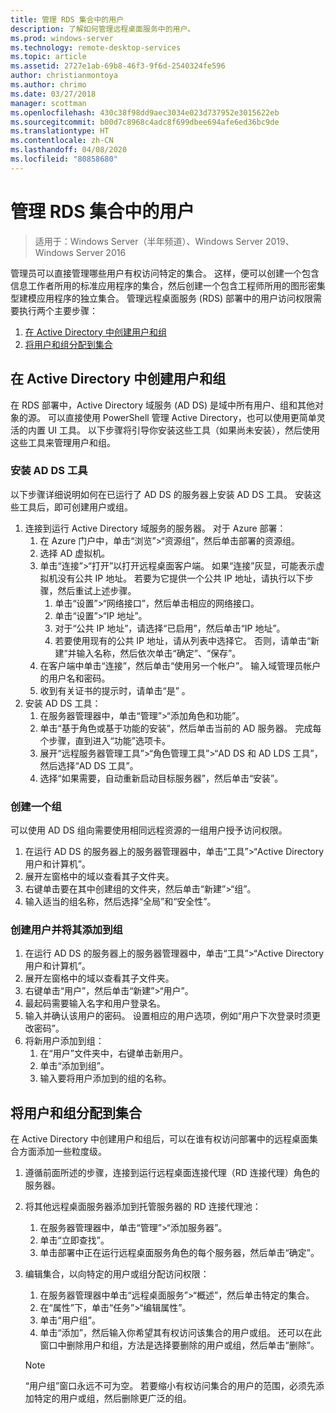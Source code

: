 ```yaml
---
title: 管理 RDS 集合中的用户
description: 了解如何管理远程桌面服务中的用户。
ms.prod: windows-server
ms.technology: remote-desktop-services
ms.topic: article
ms.assetid: 2727e1ab-69b8-46f3-9f6d-2540324fe596
author: christianmontoya
ms.author: chrimo
ms.date: 03/27/2018
manager: scottman
ms.openlocfilehash: 430c38f98dd9aec3034e023d737952e3015622eb
ms.sourcegitcommit: b00d7c8968c4adc8f699dbee694afe6ed36bc9de
ms.translationtype: HT
ms.contentlocale: zh-CN
ms.lasthandoff: 04/08/2020
ms.locfileid: "80858680"
---
```

# <a name="manage-users-in-your-rds-collection"></a>管理 RDS 集合中的用户

>适用于：Windows Server（半年频道）、Windows Server 2019、Windows Server 2016

管理员可以直接管理哪些用户有权访问特定的集合。 这样，便可以创建一个包含信息工作者所用的标准应用程序的集合，然后创建一个包含工程师所用的图形密集型建模应用程序的独立集合。 管理远程桌面服务 (RDS) 部署中的用户访问权限需要执行两个主要步骤：

1.    [在 Active Directory 中创建用户和组](#create-your-users-and-groups-in-active-directory)
2.    [将用户和组分配到集合](#assign-users-and-groups-to-collections)


## <a name="create-your-users-and-groups-in-active-directory"></a>在 Active Directory 中创建用户和组

在 RDS 部署中，Active Directory 域服务 (AD DS) 是域中所有用户、组和其他对象的源。 可以直接使用 PowerShell 管理 Active Directory，也可以使用更简单灵活的内置 UI 工具。 以下步骤将引导你安装这些工具（如果尚未安装），然后使用这些工具来管理用户和组。

### <a name="install-ad-ds-tools"></a>安装 AD DS 工具

以下步骤详细说明如何在已运行了 AD DS 的服务器上安装 AD DS 工具。 安装这些工具后，即可创建用户或组。

1. 连接到运行 Active Directory 域服务的服务器。 对于 Azure 部署：
   1. 在 Azure 门户中，单击“浏览”>“资源组”，然后单击部署的资源组。 
   2. 选择 AD 虚拟机。
   3. 单击“连接”>“打开”以打开远程桌面客户端。  如果“连接”灰显，可能表示虚拟机没有公共 IP 地址。  若要为它提供一个公共 IP 地址，请执行以下步骤，然后重试上述步骤。
      1. 单击“设置”>“网络接口”，然后单击相应的网络接口。 
      2. 单击“设置”>“IP 地址”。 
      3. 对于“公共 IP 地址”，请选择“已启用”，然后单击“IP 地址”。   
      4. 若要使用现有的公共 IP 地址，请从列表中选择它。 否则，请单击“新建”并输入名称，然后依次单击“确定”、“保存”。   
   4. 在客户端中单击“连接”，然后单击“使用另一个帐户”。   输入域管理员帐户的用户名和密码。
   5. 收到有关证书的提示时，请单击“是”  。
2. 安装 AD DS 工具：
   1. 在服务器管理器中，单击“管理”>“添加角色和功能”。 
   2. 单击“基于角色或基于功能的安装”，然后单击当前的 AD 服务器。  完成每个步骤，直到进入“功能”选项卡。 
   3. 展开“远程服务器管理工具”>“角色管理工具”>“AD DS 和 AD LDS 工具”，然后选择“AD DS 工具”。  
   4. 选择“如果需要，自动重新启动目标服务器”，然后单击“安装”。  

### <a name="create-a-group"></a>创建一个组

可以使用 AD DS 组向需要使用相同远程资源的一组用户授予访问权限。

1. 在运行 AD DS 的服务器上的服务器管理器中，单击“工具”>“Active Directory 用户和计算机”。 
2. 展开左窗格中的域以查看其子文件夹。
3. 右键单击要在其中创建组的文件夹，然后单击“新建”>“组”。 
4. 输入适当的组名称，然后选择“全局”和“安全性”。  

### <a name="create-a-user-and-add-to-a-group"></a>创建用户并将其添加到组
1. 在运行 AD DS 的服务器上的服务器管理器中，单击“工具”>“Active Directory 用户和计算机”。 
2. 展开左窗格中的域以查看其子文件夹。
3. 右键单击“用户”，然后单击“新建”>“用户”。  
4. 最起码需要输入名字和用户登录名。
5. 输入并确认该用户的密码。 设置相应的用户选项，例如“用户下次登录时须更改密码”。 
6. 将新用户添加到组：
   1. 在“用户”文件夹中，右键单击新用户。 
   2. 单击“添加到组”。 
   3. 输入要将用户添加到的组的名称。

## <a name="assign-users-and-groups-to-collections"></a>将用户和组分配到集合
在 Active Directory 中创建用户和组后，可以在谁有权访问部署中的远程桌面集合方面添加一些粒度级。

1. 遵循前面所述的步骤，连接到运行远程桌面连接代理（RD 连接代理）角色的服务器。
2. 将其他远程桌面服务器添加到托管服务器的 RD 连接代理池：
   1. 在服务器管理器中，单击“管理”>“添加服务器”。 
   2. 单击“立即查找”。 
   3. 单击部署中正在运行远程桌面服务角色的每个服务器，然后单击“确定”。 
3. 编辑集合，以向特定的用户或组分配访问权限：
   1. 在服务器管理器中单击“远程桌面服务”>“概述”，然后单击特定的集合。 
   2. 在“属性”下，单击“任务”>“编辑属性”。  
   3. 单击“用户组”。 
   4. 单击“添加”，然后输入你希望其有权访问该集合的用户或组。  还可以在此窗口中删除用户和组，方法是选择要删除的用户或组，然后单击“删除”。  
   
   >[!NOTE] 
   > “用户组”窗口永远不可为空。 若要缩小有权访问集合的用户的范围，必须先添加特定的用户或组，然后删除更广泛的组。